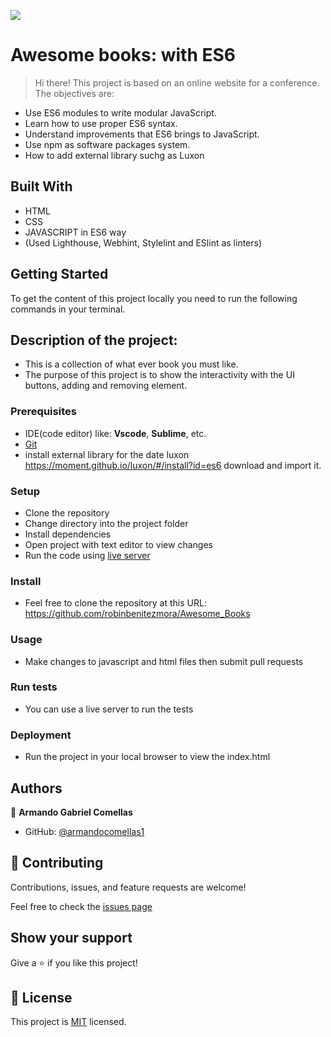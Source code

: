![](https://img.shields.io/badge/Microverse-blueviolet)
# Awesome books: with ES6

> Hi there! This project is based on an online website for a conference. The objectives are:
- Use ES6 modules to write modular JavaScript.
- Learn how to use proper ES6 syntax.
- Understand improvements that ES6 brings to JavaScript.
- Use npm as software packages system.
- How to add external library suchg as Luxon

## Built With

- HTML
- CSS
- JAVASCRIPT in ES6 way
- (Used Lighthouse, Webhint, Stylelint and ESlint as linters)

## Getting Started

To get the content of this project locally you need to run the following commands in your terminal.

## Description of the project:

- This is a collection of what ever book you must like.
- The purpose of this project is to show the interactivity with the UI buttons, adding and removing element.

### Prerequisites
- IDE(code editor) like: **Vscode**, **Sublime**, etc.
- [Git](https://www.linode.com/docs/guides/how-to-install-git-on-linux-mac-and-windows/)
- install external library for the date luxon https://moment.github.io/luxon/#/install?id=es6 download and import it.

### Setup
- Clone the repository
- Change directory into the project folder
- Install dependencies
- Open project with text editor to view changes
- Run the code using [live server](https://www.google.com/search?client=safari&rls=en&q=live+server&ie=UTF-8&oe=UTF-8)

### Install
- Feel free to clone the repository at this URL: https://github.com/robinbenitezmora/Awesome_Books

### Usage
- Make changes to javascript and html files then submit pull requests

### Run tests
- You can use a live server to run the tests

### Deployment
- Run the project in your local browser to view the index.html

## Authors

👤 **Armando Gabriel Comellas**

- GitHub: [@armandocomellas1](https://github.com/armandocomellas1)

## 🤝 Contributing

Contributions, issues, and feature requests are welcome!

Feel free to check the [issues page](https://armandocomellas1.github.io/capstone-project-conference/issues)

## Show your support

Give a ⭐️ if you like this project!

## 📝 License

This project is [MIT](./MIT.md) licensed.
